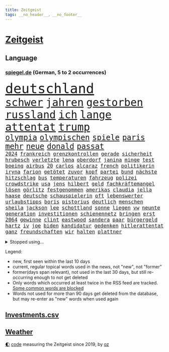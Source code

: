 ```yaml
---
title: Zeitgeist
tags: __no_header__, __no_footer__
---
```


# [Zeitgeist](https://oliz.io/zeitgeist/)

## Language

<h3><a href="https://www.spiegel.de" target="_blank">spiegel.de</a> (German, 5 to 2 occurrences)</h3>
<p style="font-family:monospace">
<span style="font-size:32pt"><a href="news_links.html#deutschland" class="current">deutschland</a></span>
<br>
<span style="font-size:25pt"><a href="news_links.html#schwer" class="current">schwer</a></span>
<span style="font-size:25pt"><a href="news_links.html#jahren" class="current">jahren</a></span>
<span style="font-size:25pt"><a href="news_links.html#gestorben" class="current">gestorben</a></span>
<span style="font-size:25pt"><a href="news_links.html#russland" class="current">russland</a></span>
<span style="font-size:25pt"><a href="news_links.html#ich" class="current">ich</a></span>
<span style="font-size:25pt"><a href="news_links.html#lange" class="current">lange</a></span>
<span style="font-size:25pt"><a href="news_links.html#attentat" class="current">attentat</a></span>
<span style="font-size:25pt"><a href="news_links.html#trump" class="current">trump</a></span>
<br>
<span style="font-size:18pt"><a href="news_links.html#olympia" class="current">olympia</a></span>
<span style="font-size:18pt"><a href="news_links.html#olympischen" class="current">olympischen</a></span>
<span style="font-size:18pt"><a href="news_links.html#spiele" class="current">spiele</a></span>
<span style="font-size:18pt"><a href="news_links.html#paris" class="current">paris</a></span>
<span style="font-size:18pt"><a href="news_links.html#mehr" class="current">mehr</a></span>
<span style="font-size:18pt"><a href="news_links.html#neue" class="current">neue</a></span>
<span style="font-size:18pt"><a href="news_links.html#donald" class="current">donald</a></span>
<span style="font-size:18pt"><a href="news_links.html#passat" class="new">passat</a></span>
<br>
<span style="font-size:12pt"><a href="news_links.html#2024" class="current">2024</a></span>
<span style="font-size:12pt"><a href="news_links.html#frankreich" class="current">frankreich</a></span>
<span style="font-size:12pt"><a href="news_links.html#grenzkontrollen" class="current">grenzkontrollen</a></span>
<span style="font-size:12pt"><a href="news_links.html#gerade" class="current">gerade</a></span>
<span style="font-size:12pt"><a href="news_links.html#sicherheit" class="current">sicherheit</a></span>
<span style="font-size:12pt"><a href="news_links.html#hrubesch" class="current">hrubesch</a></span>
<span style="font-size:12pt"><a href="news_links.html#verletzte" class="current">verletzte</a></span>
<span style="font-size:12pt"><a href="news_links.html#lena" class="current">lena</a></span>
<span style="font-size:12pt"><a href="news_links.html#oberdorf" class="current">oberdorf</a></span>
<span style="font-size:12pt"><a href="news_links.html#janina" class="new">janina</a></span>
<span style="font-size:12pt"><a href="news_links.html#minge" class="new">minge</a></span>
<span style="font-size:12pt"><a href="news_links.html#test" class="current">test</a></span>
<span style="font-size:12pt"><a href="news_links.html#boeing" class="current">boeing</a></span>
<span style="font-size:12pt"><a href="news_links.html#airbus" class="current">airbus</a></span>
<span style="font-size:12pt"><a href="news_links.html#20" class="current">20</a></span>
<span style="font-size:12pt"><a href="news_links.html#carlos" class="current">carlos</a></span>
<span style="font-size:12pt"><a href="news_links.html#alcaraz" class="current">alcaraz</a></span>
<span style="font-size:12pt"><a href="news_links.html#french" class="current">french</a></span>
<span style="font-size:12pt"><a href="news_links.html#politikerin" class="current">politikerin</a></span>
<span style="font-size:12pt"><a href="news_links.html#iryna" class="current">iryna</a></span>
<span style="font-size:12pt"><a href="news_links.html#farion" class="new">farion</a></span>
<span style="font-size:12pt"><a href="news_links.html#getötet" class="current">getötet</a></span>
<span style="font-size:12pt"><a href="news_links.html#zuvor" class="current">zuvor</a></span>
<span style="font-size:12pt"><a href="news_links.html#kopf" class="current">kopf</a></span>
<span style="font-size:12pt"><a href="news_links.html#partei" class="current">partei</a></span>
<span style="font-size:12pt"><a href="news_links.html#bund" class="current">bund</a></span>
<span style="font-size:12pt"><a href="news_links.html#nächste" class="current">nächste</a></span>
<span style="font-size:12pt"><a href="news_links.html#hitzschlag" class="new">hitzschlag</a></span>
<span style="font-size:12pt"><a href="news_links.html#bus" class="current">bus</a></span>
<span style="font-size:12pt"><a href="news_links.html#temperaturen" class="current">temperaturen</a></span>
<span style="font-size:12pt"><a href="news_links.html#fahrzeug" class="current">fahrzeug</a></span>
<span style="font-size:12pt"><a href="news_links.html#polizei" class="current">polizei</a></span>
<span style="font-size:12pt"><a href="news_links.html#crowdstrike" class="new">crowdstrike</a></span>
<span style="font-size:12pt"><a href="news_links.html#usa" class="current">usa</a></span>
<span style="font-size:12pt"><a href="news_links.html#jens" class="current">jens</a></span>
<span style="font-size:12pt"><a href="news_links.html#hilbert" class="new">hilbert</a></span>
<span style="font-size:12pt"><a href="news_links.html#geld" class="current">geld</a></span>
<span style="font-size:12pt"><a href="news_links.html#fachkräftemangel" class="current">fachkräftemangel</a></span>
<span style="font-size:12pt"><a href="news_links.html#lösen" class="current">lösen</a></span>
<span style="font-size:12pt"><a href="news_links.html#görlitz" class="new">görlitz</a></span>
<span style="font-size:12pt"><a href="news_links.html#festgenommen" class="current">festgenommen</a></span>
<span style="font-size:12pt"><a href="news_links.html#amerikas" class="current">amerikas</a></span>
<span style="font-size:12pt"><a href="news_links.html#claudia" class="current">claudia</a></span>
<span style="font-size:12pt"><a href="news_links.html#jella" class="new">jella</a></span>
<span style="font-size:12pt"><a href="news_links.html#haase" class="new">haase</a></span>
<span style="font-size:12pt"><a href="news_links.html#deutsche" class="current">deutsche</a></span>
<span style="font-size:12pt"><a href="news_links.html#schauspielerin" class="current">schauspielerin</a></span>
<span style="font-size:12pt"><a href="news_links.html#oft" class="current">oft</a></span>
<span style="font-size:12pt"><a href="news_links.html#lebenswerter" class="new">lebenswerter</a></span>
<span style="font-size:12pt"><a href="news_links.html#urlaubstipps" class="new">urlaubstipps</a></span>
<span style="font-size:12pt"><a href="news_links.html#boris" class="current">boris</a></span>
<span style="font-size:12pt"><a href="news_links.html#pistorius" class="current">pistorius</a></span>
<span style="font-size:12pt"><a href="news_links.html#deutlich" class="current">deutlich</a></span>
<span style="font-size:12pt"><a href="news_links.html#menschen" class="current">menschen</a></span>
<span style="font-size:12pt"><a href="news_links.html#sheila" class="new">sheila</a></span>
<span style="font-size:12pt"><a href="news_links.html#jackson" class="current">jackson</a></span>
<span style="font-size:12pt"><a href="news_links.html#lee" class="new">lee</a></span>
<span style="font-size:12pt"><a href="news_links.html#schottland" class="current">schottland</a></span>
<span style="font-size:12pt"><a href="news_links.html#sonne" class="current">sonne</a></span>
<span style="font-size:12pt"><a href="news_links.html#liegen" class="current">liegen</a></span>
<span style="font-size:12pt"><a href="news_links.html#vw" class="current">vw</a></span>
<span style="font-size:12pt"><a href="news_links.html#neunte" class="new">neunte</a></span>
<span style="font-size:12pt"><a href="news_links.html#generation" class="current">generation</a></span>
<span style="font-size:12pt"><a href="news_links.html#investitionen" class="current">investitionen</a></span>
<span style="font-size:12pt"><a href="news_links.html#schienennetz" class="current">schienennetz</a></span>
<span style="font-size:12pt"><a href="news_links.html#bringen" class="current">bringen</a></span>
<span style="font-size:12pt"><a href="news_links.html#erst" class="current">erst</a></span>
<span style="font-size:12pt"><a href="news_links.html#2064" class="new">2064</a></span>
<span style="font-size:12pt"><a href="news_links.html#gewinne" class="current">gewinne</a></span>
<span style="font-size:12pt"><a href="news_links.html#clint" class="new">clint</a></span>
<span style="font-size:12pt"><a href="news_links.html#eastwood" class="new">eastwood</a></span>
<span style="font-size:12pt"><a href="news_links.html#sandera" class="new">sandera</a></span>
<span style="font-size:12pt"><a href="news_links.html#paar" class="current">paar</a></span>
<span style="font-size:12pt"><a href="news_links.html#bürgergeld" class="current">bürgergeld</a></span>
<span style="font-size:12pt"><a href="news_links.html#hartz" class="current">hartz</a></span>
<span style="font-size:12pt"><a href="news_links.html#iv" class="current">iv</a></span>
<span style="font-size:12pt"><a href="news_links.html#joe" class="current">joe</a></span>
<span style="font-size:12pt"><a href="news_links.html#biden" class="current">biden</a></span>
<span style="font-size:12pt"><a href="news_links.html#kandidatur" class="current">kandidatur</a></span>
<span style="font-size:12pt"><a href="news_links.html#gedenken" class="current">gedenken</a></span>
<span style="font-size:12pt"><a href="news_links.html#hitlerattentat" class="new">hitlerattentat</a></span>
<span style="font-size:12pt"><a href="news_links.html#ganz" class="current">ganz</a></span>
<span style="font-size:12pt"><a href="news_links.html#freundschaften" class="new">freundschaften</a></span>
<span style="font-size:12pt"><a href="news_links.html#wir" class="current">wir</a></span>
<span style="font-size:12pt"><a href="news_links.html#halten" class="current">halten</a></span>
<span style="font-size:12pt"><a href="news_links.html#plattner" class="current">plattner</a></span>
</p>
<details>
<summary>Stopped using...</summary>
<p class="former" style="font-size:12pt">
nachfolge(1368) positionen(1368) andreas(1367) freuen(1367) leipzig(1367) aufnahmen(1366) gesunken(1366) halle(1366) kriminellen(1366) seitdem(1366) senat(1366) 37(1365) besiegt(1365) golf(1365) historiker(1365) tobt(1365) bitten(1364) freiheit(1364) generalsekretär(1364) landesregierung(1364) magdeburg(1364) zurzeit(1364) bekannten(1363) hervor(1363) hubschrauber(1363) maßnahme(1363) posten(1363) präsentieren(1363) schatten(1363) teheran(1363) arbeitsplatz(1362) humanitäre(1362) innenministerium(1362) rassistische(1362) untersagt(1362) weltkrieg(1362) gegenseitig(1361) machthaber(1361) teilnehmer(1361) 2015(1360) 300(1360) außen(1360) daher(1360) folgte(1360) maß(1360) vermehrt(1360) außerdem(1359) einreisen(1359) kräftig(1359) mai(1359) vergewaltigung(1359) fußballquiz(1358) kauf(1358) nummer(1358) unglück(1358) untersuchungshaft(1358) abgang(1357) entschädigung(1357) halben(1357) optimistisch(1357) signal(1357) strengere(1357) verhaftet(1357) 2019(1356) nutzer(1356) scheiterte(1356) 31(1355) athleten(1355) forderte(1355) geräte(1355) könne(1355) meinem(1355) west(1355) ausgeliefert(1354) torhüter(1354) verfolgt(1354) absturz(1353) sports(1353) super(1353) wochenlang(1353) erlebte(1352) weder(1352) käufer(1351) vertreter(1351) beklagt(1350) drohungen(1350) nahezu(1350) pflanzen(1350) 600(1349) enge(1348) verbände(1347) aufgenommen(1346) berater(1346) büro(1346) geprägt(1345) nah(1345) holocaust(1344) spitzenreiter(1343) dran(1342) staffel(1340) entschuldigung(1339) matthias(1339) herz(1336) konferenz(1335) pleite(1335) papier(1333) angehörige(1331) abstieg(1329) uhaft(1329) vfb(1329) dauert(1325) erhöhung(1324) gruppen(1323) möglichkeiten(1322) lehrkräfte(1317) blinken(1295) schadensersatz(1295) umbau(1263) niederländer(1260) josef(1222) banken(1159) ausbildung(1116) partnerschaft(1093) las(1070) jinping(1062) 20000(1056) gestern(1056) jahrzehnt(1051) befürwortet(1049) schlafen(1037) befreiung(1034) getöteten(1017) gesetzentwurf(1014) nfl(1007) bekräftigt(1006) millionenhöhe(1001) kurze(1000) strackzimmermann(983) härte(971) kiews(944) diskussionen(938) verletzung(933) bundesinnenministerin(925) kremlchef(925) bat(919) verkündete(907) inhalte(902) gezwungen(888) helikopter(885) krankheiten(885) verwaltung(872) gelöst(854) gestärkt(849) schneiden(847) ankommt(846) gefangenschaft(839) empfang(834) hochrangigen(834) söhne(834) dilemma(828) günstige(828) besetzten(826) starkes(821) wiederaufbau(820) wall(814) zusätzlich(808) hammer(797) ufer(797) aufeinander(787) französischer(755) veröffentlichen(753) osnabrück(748) grundschule(747) misshandelt(746) youtube(746) fahrgäste(744) vermissten(742) erntet(738) deutsch(736) rettungsaktion(725) islamisten(722) extra(720) zuhause(717) legal(716) toilette(714) antony(702) scheiden(700) pleiten(691) ganzes(688) nackt(674) träumt(672) missverständnis(670) banden(665) juristische(656) beobachter(647) grenzgebiet(641) wohnungsbau(634) ausgegeben(628) kohl(617) abbruch(616) parallel(616) sam(609) digital(605) befragung(604) leere(604) human(597) ig(597) suisse(592) gekostet(585) wechselte(582) hauses(574) vorbereitung(573) überprüfen(573) mächtige(567) verwendet(564) legendäre(561) reichsbürger(560) größeren(559) eva(551) gegründet(550) vergab(548) gelder(543) christdemokraten(540) emotionale(538) c(537) rauchen(533) übers(527) verschleppt(519) bremst(518) gravierende(514) niederländischen(512) anzeigen(510) rechtsaußen(510) bildet(508) umdenken(507) merklich(497) gala(489) 15jähriger(488) vereinten(485) stürme(483) zukünftig(476) germany(473) geschehen(473) baugenehmigungen(466) bestreiten(464) schließung(462) sommerspielen(462) bundesligist(460) angelegenheit(459) geflüchtet(459) fluggesellschaften(458) existenz(456) spiegeltalk(456) taiwans(449) veröffentlichte(444) wärmepumpe(434) lebenszeichen(433) ost(432) 15jährige(426) versehentlich(426) vergeltung(422) überfahren(422) schief(420) gegnern(418) arabischen(415) iphones(412) anschlägen(408) naturschutz(407) terrorgruppe(402) watch(402) treu(399) sandra(393) drastische(390) 77(389) cool(387) unterschied(384) einzigen(383) tropfen(383) liter(380) stellvertretende(378) zügen(377) missstände(375) zwischenfall(371) stellenabbau(370) 30jähriger(364) popstars(364) delegation(363) effizienter(363) nationalteam(363) weisen(362) architekten(359) schwedens(359) allgäu(357) essener(357) händen(357) vormittag(354) durchschnitt(353) selbstbewusst(351) 36(348) islamistische(348) thrones(348) antwortet(346) brutaler(346) perfide(346) warmen(346) teuerste(345) runden(343) bemerkenswert(342) kriegsende(341) angefeindet(337) ernste(337) angabe(334) kindesmissbrauch(334) boykott(330) geöffnet(328) netanyahus(328) unerwartete(325) schrecklichen(324) verschlechtert(324) bestens(323) niemanden(322) samstagabend(321) sichergestellt(321) trendwende(319) jüdisches(318) militärhilfe(318) digitalen(317) us(317) bein(316) uber(315) spanischer(312) astronomen(311) kabine(311) year(310) hall(307) bbc(306) harald(303) harmlos(303) sperrte(303) karrierecoach(301) spezialeinheit(299) abhalten(297) block(297) heutzutage(296) vorgang(294) glänzt(293) toptalent(293) sicherheitslage(291) herbert(289) noten(289) holocaustüberlebende(288) getöteter(287) dallas(286) chile(285) unschuldig(285) rief(283) eustaaten(280) milliardenhilfen(280) fußballweltmeister(278) bequem(277) zusammengestoßen(271) flüchtig(270) längerem(269) besetzung(266) continental(265) einiger(264) journal(264) lahmgelegt(264) popkultur(264) 85(263) sanierung(262) ablehnung(261) hackerangriff(260) klarheit(260) kritischen(260) leistete(259) klassischen(258) terzić(258) kundgebung(256) mohammadi(256) erkenntnissen(251) saarbrücken(251) terrorangriff(251) neukölln(250) night(249) teilgenommen(249) weihnachten(248) schwaben(247) tipp(245) liebäugelt(243) flensburg(242) fdppolitikerin(241) israelisches(241) rafah(241) warnstreik(240) jüdinnen(239) rückgängig(238) generalstaatsanwaltschaft(237) strikte(237) mogelpackung(236) 29jähriger(234) ruhen(231) ukrainehilfe(231) ampelpartner(229) gibt’s(229) thailändische(229) websites(229) eigenem(228) düpiert(227) einschnitte(227) hast(227) härtetest(226) manch(225) 218(224) benkos(224) gedrängt(223) solarmodule(223) verschaffen(223) besorgniserregend(220) bombardiert(220) mavericks(220) saal(219) abwärtstrend(218) kanye(218) golden(217) geliebt(216) nürnberger(216) siegerin(212) spurensuche(212) dreijähriger(211) immense(210) kredit(208) bereichen(207) clarke(207) fdpfinanzminister(207) regionalbahn(207) ausgespielt(205) einhaltung(204) erfolgserlebnis(204) gesinnung(204) 18jährige(203) exprofi(203) rights(203) 93(202) carlo(202) demütigungen(202) usostküste(202) verspätung(202) bestehe(201) symptome(200) gleichgeschlechtliche(199) japanischen(198) notfall(198) catherine(196) ermittlungsverfahren(196) hits(196) inspirieren(196) unwahrscheinlich(196) versteht(196) stift(195) streamingdienst(195) wundert(194) konservativer(193) vorfällen(193) aktiviert(192) knapper(192) ostdeutsche(192) schlimme(192) verwandeln(192) zeitalter(192) grundgesetz(191) onlinehändler(191) hungern(190) verfügt(189) zögert(189) edin(187) fortschritte(187) iss(186) schwestern(186) mehrfamilienhaus(184) meiden(184) brooklyn(182) schröders(182) kinderpornografie(180) nicole(180) wohnhausbrand(180) rutscht(179) spdabgeordnete(179) münzen(177) klubwm(176) sendet(176) wahr(176) körperlich(175) arbeitsminister(174) geschildert(174) patriotismus(173) ranghohes(173) rekordniveau(173) normalerweise(172) 1980(171) spencer(171) niedersachsens(170) house(169) präsentierte(169) single(169) benötigte(168) mona(168) verschuldet(168) brasilianer(167) topfavorit(167) zeitenwende(167) françoise(166) herzinfarkt(165) kinos(165) kunstausstellung(165) oregon(163) sinkflug(163) zugunglück(163) zweifache(163) fehlenden(162) mehrjährige(162) marlene(161) erhöhte(160) holten(160) gegenmaßnahmen(159) gestalt(159) miesen(159) angekündigten(158) musikerin(158) opferzahlen(157) piloten(157) baltimore(156) gras(156) schusswaffen(156) pausieren(155) bedeckt(154) lehrkräften(154) great(153) substanz(153) insolvenzverwalter(152) ancelotti(151) aufgespürt(151) euländern(151) usuniversität(151) schifffahrt(150) rod(149) shein(149) wille(149) geschichtsbücher(148) ausländischer(147) beliebte(147) gegenentwurf(147) ios(147) unterrichtet(147) deutschem(146) zeitweilig(146) anonymer(145) athletinnen(145) reihenweise(144) verbringen(144) ablenkungsmanöver(143) eisbergs(143) grandslamturnier(142) extremismus(141) inakzeptabel(141) landeschef(141) landtagswahl(140) mauer(140) albion(139) bildungssystem(139) zerlegt(139) fraglich(138) grotesk(138) binden(137) bronze(137) duellieren(137) grünenchef(137) verdrängte(137) empfindlich(135) korruptionsvorwürfen(135) stadtgebiet(135) wilson(135) augenzeugen(134) bafögreform(134) benkopleite(134) erkrankten(134) meisterschaft(134) falscher(132) kartenzahlung(132) schale(132) schuhe(132) versetzt(132) cyrus(131) miley(131) starkoch(131) gegessen(130) horten(130) verzögern(129) maximilian(128) selbstverständlich(128) apples(127) kw(127) wahlniederlage(127) beauftragt(126) haustür(126) intensive(126) lea(126) bluttat(125) storniert(125) angriffskriegs(124) boatengs(124) geiseldrama(124) rechtspopulistischen(124) verlorene(124) platte(123) sitze(122) sophia(122) à(122) attraktion(121) oberpfalz(120) sicherheitsabkommen(120) blog(119) germany’s(119) next(119) photographer(119) repressalien(119) topmodel(119) 28jährigen(118) chefcoach(118) major(118) reklamiert(118) ampelhaushälter(117) gerührt(117) tschetschenien(117) redner(116) sorgerecht(116) bewundert(115) legten(115) rollstuhl(115) dortmunds(114) episode(114) hörte(114) aufgegriffen(113) silber(113) spezielles(113) vögel(113) abtreibungen(112) ipads(112) passenden(112) börsengang(111) heben(111) klagte(111) douglas(110) eingestochen(110) gebildet(110) handgemenge(110) mehrheitlich(110) ausgebildet(109) aufgelegt(108) mitgründer(108) deutschsprachige(107) kitchen(107) marihuana(107) schnellste(107) segeln(107) überlassen(107) einschränkung(106) thailänder(106) vorlage(106) hansböcklerstiftung(105) kommentierte(105) oscarpreisträger(105) plastik(105) rekruten(105) vermont(105) fernbleiben(104) flüchtlingen(104) kriminalpolizei(104) siri(104) wählern(104) bug(103) enthüllen(103) gordon(103) vielfach(103) blamage(102) dokumentation(102) montenegro(102) seeweg(102) sangen(101) traumtor(101) vergiftet(101) vorsitzender(101) beier(100) erschlagen(100) probefahrt(100) spitzenkandidat(100) tvinterview(100) betonen(99) rentenpaket(99) suspendiert(99) transparent(99) bestanden(98) friedensgipfel(98) schulkinder(98) wettbewerbsfähigkeit(98) australischen(97) bekriegen(97) dragon(97) jake(97) messerangriff(97) abschrecken(96) einblick(95) heimeuropameisterschaft(95) rekorde(95) usfernsehen(95) schlüsse(94) schub(93) unfällen(93) zwangsversteigerung(93) brachen(92) diana(92) dianas(92) keeper(92) patzt(92) faszinierende(91) jahrelanger(91) knall(91) motor(91) renommierteste(91) räder(91) abiturienten(90) afghanische(90) anwälten(90) erfrischend(90) superfood(90) verteidigungsausschusses(90) bierhoff(89) fico(89) harmlosen(89) kostenpflichtige(89) slowakische(89) trainerfrage(89) gezeichnet(88) sozialreform(88) stop(88) benachbarten(87) karen(87) mobben(87) rüstungshersteller(87) züchten(87) afderfolg(86) dementsprechend(86) dfbtrikot(86) riskante(86) umplanen(86) unterstrich(86) büchern(85) herausgesucht(85) irritation(85) schwiegervater(85) trikots(85) zustände(85) isableger(84) paragraf(84) relevant(84) paramilitärs(83) studio(83) ursachen(83) youngster(83) depressive(82) geschmissen(82) heilt(82) impulse(82) leichten(82) verzerrt(82) wehrmacht(82) baldige(81) bart(81) exkapitän(81) friedländer(81) graz(81) streckt(81) südeuropa(81) verwandelte(81) alleinsein(80) auktion(80) deutschlandtrikot(80) ispk(80) kommunalwahlen(80) narges(80) vermieden(80) affären(79) einschränken(79) elefanten(79) falschparker(79) kürzen(79) rebel(79) euzölle(78) geldautomaten(78) kinderbücher(78) lebensabend(78) montagmittag(78) süditalien(78) versteckten(78) akne(77) boykottieren(77) brückeneinsturz(77) entlassung(77) iraner(77) libanesische(77) passau(77) prokopenko(77) schiffskollision(77) set(77) solingen(77) usreporter(77) austrian(76) filmklassiker(76) lehrte(76) 74jähriger(75) apulien(75) behoben(75) eukommissarin(75) fleischkonsum(75) oberster(75) quält(75) spiegelbericht(75) suchtkranke(75) terzićs(75) adler(74) bizarr(74) janet(74) mcdonald’s(74) möller(74) nagers(74) pelosi(74) tornados(74) usfinanzministerin(74) veruntreut(74) yellen(74) angepasste(73) bündnisse(73) einstellung(73) psychiatrie(73) psychiatrisches(73) unternehmensberater(73) wildpferde(73) außergewöhnliche(72) bemühen(72) giftig(72) lebenslangen(72) schutzausrüstung(72) schürt(72) unterstützte(72) verfassungsschützer(72) ablauf(71) bereut(71) euch(71) gestürmt(71) meier(71) morgan(71) sergio(71) torsten(71) wehrdienst(71) weigerten(71) 1987(70) bruno(70) europol(70) hauskauf(70) neubau(70) prämien(70) brighton(69) brände(69) effizienz(69) flächendeckend(69) hove(69) immobilienkauf(69) jahrhunderts(69) kraftakt(69) baseballstar(68) befanden(68) bittere(68) kämpften(68) nehammer(68) schlafmangel(68) zugstrecken(68) 68jährige(67) erheblicher(67) günstigem(67) hollywoodgrößen(67) illegales(67) steiermark(67) ballack(66) bruch(66) einzuschränken(66) inbegriff(66) staatsfonds(66) durchquert(65) fahrenden(65) publikums(65) revidiert(65) sequel(65) theoretisch(65) unterhält(65) övp(65) entgeht(64) früchte(64) kasachstan(64) ramsay(64) reeder(64) spiegelbuch(64) axt(63) caitlin(63) clark(63) europäischer(63) gekippt(63) grundsteuer(63) krah(63) mecklenburgischen(63) starspieler(63) verschuldung(63) wnba(63) autobranche(62) gender(62) hofften(62) jenen(62) kehren(62) rängen(62) systematisch(62) wohnungslose(62) zeitfenster(62) überragende(62) enttäuschte(61) komfort(61) moderation(61) flasche(60) leistungsträger(60) leitplanke(60) ölexporte(60) 157(59) fti(59) ginge(59) koordinieren(59) marschflugkörpern(59) mau(59) namensänderung(59) reiseveranstalter(59) 145(58) alleskönner(58) konkreten(58) kultusministerkonferenz(58) nachfolgerin(58) nadal(58) privater(58) problematisch(58) rafael(58) schwimmbad(58) thronfolger(58) tippen(58) zeltplatz(58) abzeichen(57) chemotherapie(57) dänische(57) elefant(57) hauptdarsteller(57) libanesischen(57) marvin(57) schockmoment(57) strafprozess(57) wahlschlappe(57) hochgradig(56) stinkende(56) wundern(56) bluthund(55) gefüttert(55) havarien(55) ideal(55) kadyrow(55) konzentriert(55) law(55) likes(55) ramsan(55) tschetschenenführer(55) beckhams(54) drittstaaten(54) g(54) hormone(54) kohls(54) stabhochspringer(54) 1988(53) eugesetz(53) geschworenen(53) rosen(53) traunstein(53) wasserfälle(53) assistent(52) brille(52) durchfall(52) erbrechen(52) friedenskonferenz(52) kigeneriert(52) mix(52) nickelodeon(52) schulleitung(52) autonomes(51) chefermittlerin(51) engagierte(51) haare(51) mister(51) pubertät(51) reichsbürgerprozess(51) strafanzeigen(51) streams(51) tierschutz(51) unbeantwortet(51) darzustellen(50) erkennbar(50) frederiksen(50) landeten(50) mette(50) mitgefühl(50) ultrarechte(50) bahnhofs(49) freeman(49) fußballteams(49) gab’s(49) kerstin(49) marcandré(49) stegen(49) tagelangem(49) ter(49) aufrüstung(48) gefängnisstrafen(48) menschenrechtsorganisation(48) nachzuahmen(48) nickelodeonskandal(48) pfarrer(48) seenotretter(48) akten(47) barbra(47) einlass(47) losgegangen(47) nachrufe(47) schlüsselrolle(47) streisand(47) unbekanntes(47) unterhalten(47) afrikanische(46) erlangen(46) hörbücher(46) quadratmeter(46) somit(46) zusammenarbeiten(46) bundesligaprofi(45) gefühlte(45) helena(45) prototyp(45) éric(45) ankommende(44) befreite(44) deutschlandtour(44) geahndet(44) roll(44) rosa(44) schlacht(44) schliersee(44) berlinmoabit(43) bestrafen(43) bilden(43) fette(43) häuft(43) spitzenkandidatin(43) abkürzung(42) cduinnenminister(42) fdppolitiker(42) heidenreichs(42) marcus(42) protein(42) schiedsgericht(42) freigekommen(41) granit(41) komme(41) macs(41) republikanerin(41) tiefgarage(41) umweltminister(41) xhaka(41) 1996(40) antidepressiva(40) babbel(40) radikaler(40) anlocken(39) defekt(39) deportation(39) exklusiv(39) ferrell(39) futter(39) plädoyer(39) vatertag(39) wahlkämpfer(39) dreckiger(38) eröffnungsspiel(38) führungstreffer(38) innenministerkonferenz(38) regensburg(38) retourkutsche(38) seriöse(38) ullrich(38) umständen(38) buhrufen(37) gerard(37) kultserie(37) moderatorin(37) piqué(37) plakatieren(37) wandern(37) auftaktspiel(36) bildungsungerechtigkeit(36) darfur(36) für(36) kaulitz(36) weiterverkauft(36) wider(36) übel(36) emilia(35) fälschungen(35) gerechtigkeit(35) griechische(35) schoigu(35) staatsbesuch(35) ushochschule(35) ehesten(34) kompletten(34) sonderzölle(34) ussoldat(34) 89jährige(33) abneigung(33) aufgemacht(33) fritzl(33) quatsch(33) robin(33) sandy(33) sexualstraftäter(33) socialmediastar(33) zelebriert(33) beeinträchtigt(32) befreiten(32) daum(32) kürzung(32) mutterschaft(32) ruin(32) 26jährige(31) bedrohte(31) efahrzeuge(31) giftigen(31) herde(31) kriegskabinett(31) liiert(31) mumbai(31) reeperbahn(31) sde(31) sesamstraße(31) ständigen(31) teiman(31) überschlagen(31) aargau(30) alfaschir(30) alkoholisiert(30) grand(30) insidern(30) kanton(30) schulze(30) schweizerischen(30) spazieren(30) svenja(30) 23jähriger(29) erfolgreichster(29) erschießen(29) gantz(29) kiosk(29) reichsbürgergruppe(29) diebstahls(28) dozenten(28) echtes(28) golfprofi(28) kindersitze(28) made(28) wärmepumpenhersteller(28) überwindung(28) lesben(27) straßenrand(27) tourist(27) trinkgeld(27) auswilderung(26) cooper(26) künstliches(26) louisa(26) monteur(26) schlafzimmer(26) wertvollste(26) food(25) linkenpolitikerin(25) logo(25) meppen(25) nahelegen(25) schutzsuchenden(25) albträume(24) ligakonkurrenten(24) luzide(24) pcs(24) recall(24) rechtsrucks(24) rheinlandpfälzischen(24) schredl(24) suchfunktion(24) texaner(24) zitiert(24) zugtoiletten(24) ausgebuht(23) billboard(23) dribblings(23) empartien(23) erstligisten(23) stolpern(23) zerrüttet(23) damalige(22) egonerwinkischpreis(22) kabeltv(22) reportagen(22) sternpreis(22) swr(22) traurigen(22) bestohlen(21) gehuldigt(21) illusionen(21) lockte(21) nbastar(21) schadenersatz(21) verbündeter(21) verheerender(21) gerichtsurteil(20) klicks(20) krawallen(20) köster(20) pflanze(20) süddeutschland(20) vollziehen(20) diskret(19) fernseher(19) internets(19) lohn(19) stadiondach(19) 128(18) afddelegation(18) benny(18) fett(18) habt(18) koalitionen(18) memes(18) mifepristone(18) profifußball(18) absetzen(17) indische(17) naziparolen(17) youtuber(17) ballermänner(16) colour(16) ebenen(16) konzertbesucher(16) nachahmen(16) streifen(16) trooping(16) versunken(16) atem(15) cumex(15) kidman(15) koma(15) normalen(15) palästinensergebieten(15) verabschiedete(15) vernehmungsfähig(15) aufgetreten(14) aufwendigen(14) bowl(14) bundesweiten(14) campbell(14) fortsetzen(14) herhalten(14) micky(14) pflichtversicherung(14) spiegelbildungsnewsletter(14) urteile(14) zigarette(14) ahnung(13) akteur(13) l(13) meteorologe(13) finalserie(12) fußballern(12) schädliche(12) taxiunternehmen(12) vorwarnung(12) waffenpaket(12) abschießen(11) auszählungen(11) füreinander(11) ingolstadt(11) kleinstparteien(11) statements(11) ähnlichem(11)
</p>
</details>
<p>Legend:
<ul>
<li><span class="new">new</span>, first seen within the last 10 days</li>
<li><span class="current">current</span>, regular topical words used in the news, not "new", not "former"</li>
<li><span class="former">former(days span relevant)</span>, not used in the last 30 days, but still re-occurring enough to not get deleted</li>
<li>Only words which occurred at least twice in the RSS feed are tracked. <a href="language/filters.py">Some common words are blocked</a></li>
<li>Words not used for more than 90 days get deleted from the database, but may re-enter as "new" words when used again</li>
</ul>
</p>

## [Investments](investments.html)[.csv](investments.csv)

## [Weather](weather.html)

<footer>
<a href="javascript:toggleTheme()" class="nav">🌓</a>
<a href="https://github.com/ooz/zeitgeist">code</a> measuring the Zeitgeist since 2019, by <a href="https://oliz.io">oz</a>
</footer>
